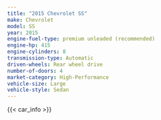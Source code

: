 ```yaml
---
title: "2015 Chevrolet SS"
make: Chevrolet
model: SS
year: 2015
engine-fuel-type: premium unleaded (recommended)
engine-hp: 415
engine-cylinders: 8
transmission-type: Automatic
driven-wheels: Rear wheel drive
number-of-doors: 4
market-category: High-Performance
vehicle-size: Large
vehicle-style: Sedan
---
```


{{< car_info >}}
